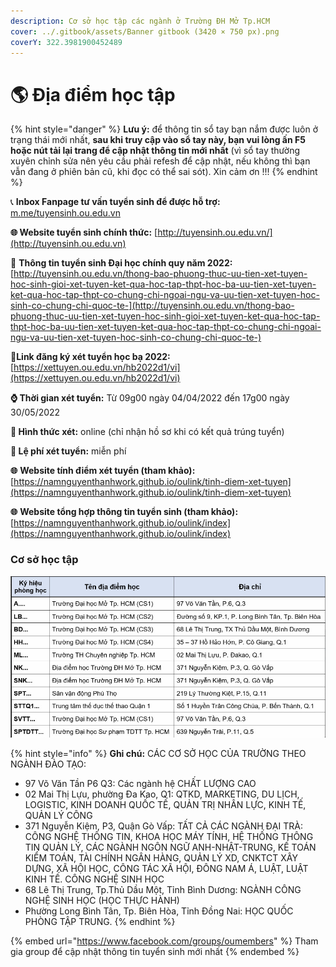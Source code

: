 ```yaml
---
description: Cơ sở học tập các ngành ở Trường ĐH Mở Tp.HCM
cover: ../.gitbook/assets/Banner gitbook (3420 × 750 px).png
coverY: 322.3981900452489
---
```


# 🌎 Địa điểm học tập

{% hint style="danger" %}
**Lưu ý:** để thông tin sổ tay bạn nắm được luôn ở trạng thái mới nhất, **sau khi truy cập vào sổ tay này, bạn vui lòng ấn F5 hoặc nút tải lại trang để cập nhật thông tin mới nhất** (vì sổ tay thường xuyên chỉnh sửa nên yêu cầu phải refesh để cập nhật, nếu không thì bạn vẫn đang ở phiên bản cũ, khi đọc có thể sai sót). Xin cảm ơn !!!
{% endhint %}

📞 **Inbox Fanpage tư vấn tuyển sinh để được hỗ trợ:** [m.me/tuyensinh.ou.edu.vn](https://m.me/tuyensinh.ou.edu.vn)

**🌐 Website tuyển sinh chính thức:** [http://tuyensinh.ou.edu.vn/](http://tuyensinh.ou.edu.vn)

🔗 **Thông tin tuyển sinh Đại học chính quy năm 2022:** [http://tuyensinh.ou.edu.vn/thong-bao-phuong-thuc-uu-tien-xet-tuyen-hoc-sinh-gioi-xet-tuyen-ket-qua-hoc-tap-thpt-hoc-ba-uu-tien-xet-tuyen-ket-qua-hoc-tap-thpt-co-chung-chi-ngoai-ngu-va-uu-tien-xet-tuyen-hoc-sinh-co-chung-chi-quoc-te-](http://tuyensinh.ou.edu.vn/thong-bao-phuong-thuc-uu-tien-xet-tuyen-hoc-sinh-gioi-xet-tuyen-ket-qua-hoc-tap-thpt-hoc-ba-uu-tien-xet-tuyen-ket-qua-hoc-tap-thpt-co-chung-chi-ngoai-ngu-va-uu-tien-xet-tuyen-hoc-sinh-co-chung-chi-quoc-te-)

🔗**Link đăng ký xét tuyển học bạ 2022:** [https://xettuyen.ou.edu.vn/hb2022d1/vi](https://xettuyen.ou.edu.vn/hb2022d1/vi)

**⌚ Thời gian xét tuyển:** Từ 09g00 ngày 04/04/2022 đến 17g00 ngày 30/05/2022&#x20;

**📌 Hình thức xét:** online (chỉ nhận hồ sơ khi có kết quả trúng tuyển)

**📌 Lệ phí xét tuyển:** miễn phí

**🌐** **Website tính điểm xét tuyển (tham khảo):** [https://namnguyenthanhwork.github.io/oulink/tinh-diem-xet-tuyen](https://namnguyenthanhwork.github.io/oulink/tinh-diem-xet-tuyen)

**🌐** **Website tổng hợp thông tin tuyển sinh (tham khảo):** [https://namnguyenthanhwork.github.io/oulink/index](https://namnguyenthanhwork.github.io/oulink/index)

### Cơ sở học tập

![Cơ sở học tập](<../.gitbook/assets/cơ sở ĐHM.jpg>)

{% hint style="info" %}
**Ghi chú:** CÁC CƠ SỞ HỌC CỦA TRƯỜNG THEO NGÀNH ĐÀO TẠO:&#x20;

* 97 Võ Văn Tần P6 Q3: Các ngành hệ CHẤT LƯỢNG CAO&#x20;
* 02 Mai Thị Lựu, phường Đa Kao, Q1: QTKD, MARKETING, DU LỊCH, LOGISTIC, KINH DOANH QUỐC TẾ, QUẢN TRỊ NHÂN LỰC, KINH TẾ, QUẢN LÝ CÔNG&#x20;
* 371 Nguyễn Kiệm, P3, Quận Gò Vấp: TẤT CẢ CÁC NGÀNH ĐẠI TRÀ: CÔNG NGHỆ THÔNG TIN, KHOA HỌC MÁY TÍNH, HỆ THỐNG THÔNG TIN QUẢN LÝ, CÁC NGÀNH NGÔN NGỮ ANH-NHẬT-TRUNG, KẾ TOÁN KIỂM TOÁN, TÀI CHÍNH NGÂN HÀNG, QUẢN LÝ XD, CNKTCT XÂY DỰNG, XÃ HỘI HỌC, CÔNG TÁC XÃ HỘI, ĐÔNG NAM Á, LUẬT, LUẬT KINH TẾ. CÔNG NGHỆ SINH HỌC&#x20;
* 68 Lê Thị Trung, Tp.Thủ Dầu Một, Tỉnh Bình Dương: NGÀNH CÔNG NGHỆ SINH HỌC (HỌC THỰC HÀNH)&#x20;
* Phường Long Bình Tân, Tp. Biên Hòa, Tỉnh Đồng Nai: HỌC QUỐC PHÒNG TẬP TRUNG.
{% endhint %}

{% embed url="https://www.facebook.com/groups/oumembers" %}
Tham gia group để cập nhật thông tin tuyển sinh mới nhất
{% endembed %}

